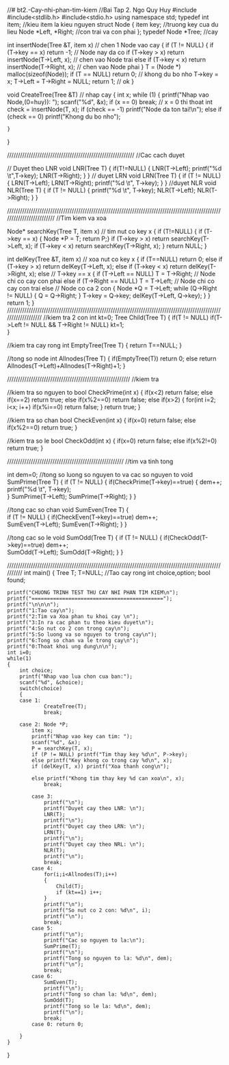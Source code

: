 //# bt2.-Cay-nhi-phan-tim-kiem
//Bai Tap 2. Ngo Quy Huy
#include<iostream>
#include<stdlib.h>
#include<stdio.h>
using namespace std;
typedef int item; //kieu item la kieu nguyen
struct Node
{
     item key; //truong key cua du lieu
     Node *Left, *Right; //con trai va con phai
};
typedef Node *Tree;  //cay
  
int insertNode(Tree &T, item x) // chen 1 Node vao cay
{
    if (T != NULL)
    {
        if (T->key == x) return -1;  // Node nay da co
        if (T->key > x) return insertNode(T->Left, x); // chen vao Node trai
        else if (T->key < x) return insertNode(T->Right, x);   // chen vao Node phai
    }
    T = (Node *) malloc(sizeof(Node));
    if (T == NULL) return 0;    // khong du bo nho
    T->key = x;
    T->Left = T->Right = NULL;
    return 1;   // ok
}
  
void CreateTree(Tree &T)        // nhap cay
{
    int x;
    while (1)
    {
        printf("Nhap vao Node,(0=huy)): ");
        scanf("%d", &x);
        if (x == 0) break;  // x = 0 thi thoat
        int check = insertNode(T, x);
        if (check == -1) printf("Node da ton tai!\n");
        else if (check == 0) printf("Khong du bo nho");
  
    }
}


/////////////////////////////////////////////////////////// 
//Cac cach duyet
 
// Duyet theo LNR
void LNR(Tree T)
{
     if(T!=NULL)
     {
      LNR(T->Left);
      printf("%d \t",T->key);
      LNR(T->Right);
     }
}
  // duyet LRN
void LRN(Tree T)
{
	if (T != NULL)
	{
		LRN(T->Left);
		LRN(T->Right);
		printf("%d \t", T->key);
	}
}
//duyet NLR
void NLR(Tree T)
{
	if (T != NULL)
	{
		printf("%d \t", T->key);
		NLR(T->Left);
		NLR(T->Right);
	}
}


/////////////////////////////////////////////////////////////////////////////////////////////////////////////////////////
//Tim kiem va xoa

Node* searchKey(Tree T, item x)     // tim nut co key x
{
    if (T!=NULL)
    {
        if (T->key == x) { Node *P = T; return P;}
        if (T->key > x) return searchKey(T->Left, x);
        if (T->key < x) return searchKey(T->Right, x);
    }
    return NULL;
}
  
int delKey(Tree &T, item x)     // xoa nut co key x
{
    if (T==NULL) return 0;
    else if (T->key > x) return delKey(T->Left, x);
    else if (T->key < x) return delKey(T->Right, x);
    else // T->key == x
    {
        if (T->Left == NULL) T = T->Right;    // Node chi co cay con phai
        else if (T->Right == NULL) T = T->Left;   // Node chi co cay con trai
        else // Node co ca 2 con
        {
            Node *Q = T->Left;
            while (Q->Right != NULL)
            {
                Q = Q->Right;
            }
            T->key = Q->key;
            delKey(T->Left, Q->key);
        }
    }
    return 1;
}
///////////////////////////////////////////////////////////////////////////////////////////////////////////////////
//kiem tra 2 con
int kt=0;
Tree Child(Tree T)
{
if(T != NULL)
	if(T->Left != NULL && T->Right != NULL)
		kt=1;			
}

//kiem tra cay rong
int EmptyTree(Tree T)
{
 return T==NULL;
}


//tong so node
int Allnodes(Tree T)
{
 if(EmptyTree(T))
	return 0;
 else   return Allnodes(T->Left)+Allnodes(T->Right)+1;
}
  
/////////////////////////////////////////////////////////
//kiem tra

//kiem tra so nguyen to
bool CheckPrime(int x)
{
	if(x<2) return false;
	else if(x==2) return true;
	else if(x%2==0) return false;
	else if(x>2)
	{
		for(int i=2; i<x; i++)
			if(x%i==0) return false;
	}
	return true;
}

//kiem tra so chan
bool CheckEven(int x)
{
	if(x=0) return false;
	else if(x%2==0) return true;
}


//kiem tra so le
bool CheckOdd(int x)
{
	if(x=0) return false;
	else if(x%2!=0) return true;
}

//////////////////////////////////////////////////////
//tim va tinh tong

int dem=0;
//tong so luong so nguyen to va cac so nguyen to
void SumPrime(Tree T)
{
	if (T != NULL)
	{
		if(CheckPrime(T->key)==true)
		{
			dem++;
			printf("%d \t", T->key);	
		}
		SumPrime(T->Left);
		SumPrime(T->Right);
	}
}

//tong cac so chan
void SumEven(Tree T)
{	
		if (T != NULL)
	{
		if(CheckEven(T->key)==true)
			dem++;		
		SumEven(T->Left);
		SumEven(T->Right);
	}
}

//tong cac so le
void SumOdd(Tree T)
{
		if (T != NULL)
	{
		if(CheckOdd(T->key)==true)
			dem++;		
		SumOdd(T->Left);
		SumOdd(T->Right);
	}
}

//////////////////////////////////////////////////////////////////////////////////////////////////////////
int main()
{
    Tree T;
    T=NULL; //Tao cay rong
  int choice,option;
    bool found;
 
    printf("CHUONG TRINH TEST THU CAY NHI PHAN TIM KIEM\n");
    printf("===========================================");
	printf("\n\n\n");
    printf("1:Tao cay\n");
    printf("2:Tim va Xoa phan tu khoi cay \n");
    printf("3:In ra cac phan tu theo kieu duyet\n");
    printf("4:So nut co 2 con trong cay\n");
    printf("5:So luong va so nguyen to trong cay\n");
    printf("6:Tong so chan va le trong cay\n");
    printf("0:Thoat khoi ung dung\n\n");
 	int i=0;
    while(1)
    {
		int choice;
        printf("Nhap vao lua chon cua ban:");
        scanf("%d", &choice);
        switch(choice)
        {
        case 1: 
                CreateTree(T);
                break;
 
        case 2: Node *P;
    		item x;
    		printf("Nhap vao key can tim: ");
    		scanf("%d", &x);
    		P = searchKey(T, x);
    		if (P != NULL) printf("Tim thay key %d\n", P->key);
    		else printf("Key khong co trong cay %d\n", x);
    		if (delKey(T, x)) printf("Xoa thanh cong\n");
    		
    		else printf("Khong tim thay key %d can xoa\n", x);
                break;
   
            case 3: 
            	printf("\n");
            	printf("Duyet cay theo LNR: \n");
    			LNR(T);
    			printf("\n");
   				printf("Duyet cay theo LRN: \n");
    			LRN(T);
    			printf("\n");
    			printf("Duyet cay theo NRL: \n");
    			NLR(T);
    			printf("\n");   
    			break;
    		case 4:
				for(i;i<Allnodes(T);i++)
				{
					Child(T);
					if (kt==1) i++;	
				}
				printf("\n");
				printf("So nut co 2 con: %d\n", i);	
				printf("\n");					
                break; 
       		case 5:   
			    printf("\n");  			
       			printf("Cac so nguyen to la:\n");     			
       			SumPrime(T);
       			printf("\n");
       			printf("Tong so nguyen to la: %d\n", dem);
       			printf("\n");
       			break;
       		case 6:		
       			SumEven(T);
       			printf("\n");
       			printf("Tong so chan la: %d\n", dem);
       			SumOdd(T);   			
       			printf("Tong so le la: %d\n", dem);
       			printf("\n");
       			break;
        	case 0: return 0;
   
        }
    }
    
}
